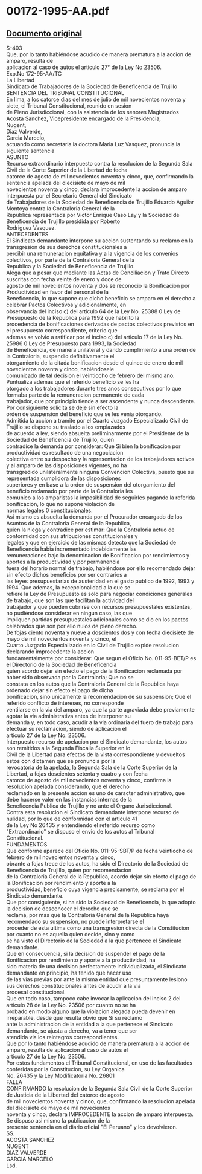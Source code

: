 
00172-1995-AA.pdf
=================
  
[Documento original](https://tc.gob.pe/jurisprudencia/1997/00172-1995-AA.pdf)  
---  
S-403  
Que, por lo tanto habiéndose acudido de manera prematura a la accion de amparo, resulta de  
aplicacion al caso de autos el articulo 27° de la Ley No 23506.  
Exp.No 172-95-AA/TC  
La Libertad  
Sindicato de Trabajadores de la Sociedad de Beneficencia de Trujillo  
SENTENCIA DEL TRIBUNAL CONSTITUCIONAL  
En lima, a los catorce dias del mes de julio de mil novecientos noventa y siete, el Tribunal Constitucional, reunido en sesion  
de Pleno Jurisdiccional, con la asistencia de los senores Magistrados  
Acosta Sanchez, Vicepresidente encargado de la Presidencia,  
Nugent,  
Diaz Valverde,  
Garcia Marcelo,  
actuando como secretaria la doctora Maria Luz Vasquez, pronuncia la siguiente sentencia  
ASUNTO  
Recurso extraordinario interpuesto contra la resolucion de la Segunda Sala Civil de la Corte Superior de la Libertad de fecha  
catorce de agosto de mil novecientos noventa y cinco, que, confirmando la sentencia apelada del diecisiete de mayo de mil  
novecientos noventa y cinco, declara improcedente la accion de amparo interpuesta por el Secretario General del Sindicato  
de Trabajadores de la Sociedad de Beneficencia de Trujillo Eduardo Aguilar Montoya contra la Contraloria General de la  
Republica representada por Victor Enrique Caso Lay y la Sociedad de Beneficencia de Trujillo presidida por Roberto  
Rodriguez Vasquez.  
ANTECEDENTES  
El Sindicato demandante interpone su accion sustentando su reclamo en la transgresion de sus derechos constitucionales a  
percibir una remuneracion equitativa y a la vigencia de los convenios colectivos, por parte de la Contraloria General de la  
Republica y la Sociedad de Beneficencia de Trujillo.  
Alega que a pesar que mediante las Actas de Conciliacion y Trato Directo suscritas con fecha veinte de enero y doce de  
agosto de mil novecientos noventa y dos se reconocio la Bonificacion por Productividad en favor del personal de la  
Beneficencia, lo que supone que dicho beneficio se amparo en el derecho a celebrar Pactos Colectivos y adicionalmente, en  
observancia del inciso c) del articulo 64 de la Ley No. 25388 0 Ley de Presupuesto de la Republica para 1992 que habilito la  
procedencia de bonificaciones derivadas de pactos colectivos previstos en el presupuesto correspondiente, criterio que  
ademas se volvio a ratificar por el inciso c) del articulo 17 de la Ley No. 25986 0 Ley de Presupuesto para 1993, la Sociedad  
de Beneficencia, de manera unilateral y dando cumplimiento a una orden de la Contraloria, suspendio definitivamente el  
otorgamiento de la citada bonificacion desde el quince de enero de mil novecientos noventa y cinco, habiéndosele  
comunicado de tal decision el veintiocho de febrero del mismo ano. Puntualiza ademas que el referido beneficio se les ha  
otorgado a los trabajadores durante tres anos consecutivos por lo que formaba parte de la remuneracion permanente de cada  
trabajador, que por principio tiende a ser ascendente y nunca descendente. Por consiguiente solicita se deje sin efecto la  
orden de suspension del beneficio que se les venia otorgando.  
Admitida la accion a tramite por el Cuarto Juzgado Especializado Civil de Trujillo se dispone su traslado a los emplazados  
de acuerdo a ley, siendo absuelta preliminarmente por el Presidente de la Sociedad de Beneficencia de Trujillo, quien  
contradice la demanda por considerar: Que Si bien la bonificacion por productividad es resultado de una negociacion  
colectiva entre su despacho y la representacion de los trabajadores activos y al amparo de las disposiciones vigentes, no ha  
transgredido unilateralmente ninguna Convencion Colectiva, puesto que su representada cumplidora de las disposiciones  
superiores y en base a la orden de suspension del otorgamiento del beneficio reclamado por parte de la Contraloria les  
comunico a los amparistas la imposibilidad de seguirles pagando la referida bonificacion, lo que no supone violacion de  
normas legales 0 constitucionales.  
Asi mismo es absuelta la demanda por el Procurador encargado de los Asuntos de la Contraloria General de la Republica,  
quien la niega y contradice por estimar: Que la Contraloria actuo de conformidad con sus atribuciones constitucionales y  
legales y que en ejercicio de las mismas detecto que la Sociedad de Beneficencia habia incrementado indebidamente las  
remuneraciones bajo la denominacion de Bonificacion por rendimientos y aportes a la productividad y por permanencia  
fuera del horario normal de trabajo, habiéndose por ello recomendado dejar sin efecto dichos beneficios por ser contrarios a  
las leyes presupuestarias de austeridad en el gasto publico de 1992, 1993 y 1994. Que ademas, la excepcionalidad a la que se  
refiere la Ley de Presupuesto es solo para negociar condiciones generales de trabajo, que son las que facilitan la actividad del  
trabajador y que pueden cubrirse con recursos presupuestales existentes, no pudiéndose considerar en ningun caso, las que  
impliquen partidas presupuestales adicionales como se dio en los pactos celebrados que son por ello nulos de pleno derecho.  
De fojas ciento noventa y nueve a doscientos dos y con fecha diecisiete de mayo de mil novecientos noventa y cinco, el  
Cuarto Juzgado Especializado en lo Civil de Trujillo expide resolucion declarando improcedente la accion  
fundamentalmente por considerar: Que segun el Oficio No. 011-95-BET/P es el Directorio de la Sociedad de Beneficencia  
quien acordo dejar sin efecto el pago de la Bonificacion reclamada por haber sido observada por la Contraloria; Que no se  
constata en los autos que la Contraloria General de la Republica haya ordenado dejar sin efecto el pago de dicha  
bonificacion, sino unicamente la recomendacion de su suspension; Que el referido conflicto de intereses, no corresponde  
ventilarse en la via del amparo, ya que la parte agraviada debe previamente agotar la via administrativa antes de interponer su  
demanda y, en todo caso, acudir a la via ordinaria del fuero de trabajo para efectuar su reclamacion, siendo de aplicacion el  
articulo 27 de la Ley No. 23506.  
Interpuesto recurso de apelacion por el Sindicato demandante, los autos son remitidos a la Segunda Fiscalia Superior en lo  
Civil de la Libertad para efectos de la vista correspondiente y devueltos estos con dictamen que se pronuncia por la  
revocatoria de la apelada, la Segunda Sala de la Corte Superior de la Libertad, a fojas doscientos setenta y cuatro y con fecha  
catorce de agosto de mil novecientos noventa y cinco, confirma la resolucion apelada considerando, que el derecho  
reclamado en la presente accion es uno de caracter administrativo, que debe hacerse valer en las instancias internas de la  
Beneficencia Publica de Trujillo y no ante el Organo Jurisdiccional.  
Contra esta resolucion el Sindicato demandante interpone recurso de nulidad, por lo que de conformidad con el articulo 41  
de la Ley No 26435 y entendiendo el referido recurso como "Extraordinario" se dispuso el envio de los autos al Tribunal  
Constitucional.  
FUNDAMENTOS  
Que conforme aparece del Oficio No. 011-95-SBT/P de fecha veintiocho de febrero de mil novecientos noventa y cinco,  
obrante a fojas trece de los autos, ha sido el Directorio de la Sociedad de Beneficencia de Trujillo, quien por recomendacion  
de la Contraloria General de la Republica, acordo dejar sin efecto el pago de la Bonificacion por rendimiento y aporte a la  
productividad, beneficio cuya vigencia precisamente, se reclama por el Sindicato demandante.  
Que por consiguiente, si ha sido la Sociedad de Beneficencia, la que adopto la decision de desconocer el derecho que se  
reclama, por mas que la Contraloria General de la Republica haya recomendado su suspension, no puede interpretarse el  
proceder de esta ultima como una transgresion directa de la Constitucion por cuanto no es aquella quien decide, sino y como  
se ha visto el Directorio de la Sociedad a la que pertenece el Sindicato demandante.  
Que en consecuencia, si la decision de suspender el pago de la Bonificacion por rendimiento y aporte a la productividad, ha  
sido materia de una decision perfectamente individualizada, el Sindicato demandante en principio, ha tenido que hacer uso  
de las vias previas por ante la misma entidad que presuntamente lesiono sus derechos constitucionales antes de acudir a la via  
procesal constitucional.  
Que en todo caso, tampoco cabe invocar la aplicacion del inciso 2 del articulo 28 de la Ley No. 23506 por cuanto no se ha  
probado en modo alguno que la violacion alegada pueda devenir en irreparable, desde que resulta obvio que Si su reclamo  
ante la administracion de la entidad a la que pertenece el Sindicato demandante, se ajusta a derecho, va a tener que ser  
atendida via los reintegros correspondientes.  
Que por lo tanto habiéndose acudido de manera prematura a la accion de amparo, resulta de aplicacion al caso de autos el  
articulo 27 de la Ley No. 23506.  
Por estos fundamentos el Tribunal Constitucional, en uso de las facultades conferidas por la Constitucion, su Ley Organica  
No. 26435 y la Ley Modificatoria No. 26801  
FALLA  
CONFIRMANDO la resolucion de la Segunda Sala Civil de la Corte Superior de Justicia de la Libertad del catorce de agosto  
de mil novecientos noventa y cinco, que, confirmando la resolucion apelada del diecisiete de mayo de mil novecientos  
noventa y cinco, declara IMPROCEDENTE la accion de amparo interpuesta. Se dispuso asi mismo la publicacion de la  
presente sentencia en el diario oficial "El Peruano" y los devolvieron.  
SS.  
ACOSTA SANCHEZ  
NUGENT  
DIAZ VALVERDE  
GARCIA MARCELO  
Lsd.